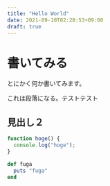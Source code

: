 ```yaml
---
title: "Hello World"
date: 2021-09-10T02:28:53+09:00
draft: true
---
```


# 書いてみる

とにかく何か書いてみます。

これは段落になる。テストテスト

## 見出し２

```js
function hoge() {
  console.log("hoge");
}
```

```ruby
def fuga
  puts "fuga"
end
```
